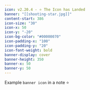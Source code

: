 ```yaml
---
icon: v2.20.4 - ⭐ The Icon has Landed
banner: "[[shooting-star.jpg]]"
content-start: 386
icon-size: "30"
icon-x: 50
icon-y: "-20"
icon-bg-color: "#00000070"
icon-padding-x: "100"
icon-padding-y: "20"
icon-font-weight: bold
banner-display: cover
banner-height: 350
banner-x: 50
banner-y: 50
---
```


Example `banner icon` in a note ⭐